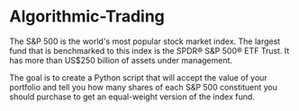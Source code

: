 # Algorithmic-Trading

The S&P 500 is the world's most popular stock market index. The largest fund that is benchmarked to this index is the SPDR® S&P 500® ETF Trust. It has more than US$250 billion of assets under management.

The goal is to create a Python script that will accept the value of your portfolio and tell you how many shares of each S&P 500 constituent you should purchase to get an equal-weight version of the index fund.

